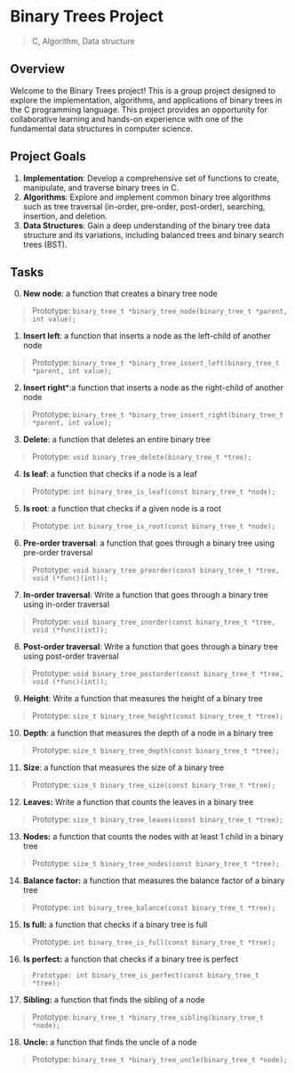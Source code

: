 # Binary Trees Project
> C, Algorithm, Data structure

## Overview

Welcome to the Binary Trees project! This is a group project designed to explore the implementation, algorithms, and applications of binary trees in the C programming language. This project provides an opportunity for collaborative learning and hands-on experience with one of the fundamental data structures in computer science.

## Project Goals

1. **Implementation**: Develop a comprehensive set of functions to create, manipulate, and traverse binary trees in C.
2. **Algorithms**: Explore and implement common binary tree algorithms such as tree traversal (in-order, pre-order, post-order), searching, insertion, and deletion.
3. **Data Structures**: Gain a deep understanding of the binary tree data structure and its variations, including balanced trees and binary search trees (BST).


## Tasks
0. **New node**: a function that creates a binary tree node
> Prototype: ```binary_tree_t *binary_tree_node(binary_tree_t *parent, int value);```

1. **Insert left**: a function that inserts a node as the left-child of another node
> Prototype: ```binary_tree_t *binary_tree_insert_left(binary_tree_t *parent, int value);```

2. **Insert right***:a function that inserts a node as the right-child of another node
> Prototype: ```binary_tree_t *binary_tree_insert_right(binary_tree_t *parent, int value);```

3. **Delete**: a function that deletes an entire binary tree
> Prototype: ```void binary_tree_delete(binary_tree_t *tree);```

4. **Is leaf**: a function that checks if a node is a leaf
> Prototype: ```int binary_tree_is_leaf(const binary_tree_t *node);```

5. **Is root**: a function that checks if a given node is a root
> Prototype: ```int binary_tree_is_root(const binary_tree_t *node);```

6. **Pre-order traversal**: a function that goes through a binary tree using pre-order traversal
> Prototype: ```void binary_tree_preorder(const binary_tree_t *tree, void (*func)(int));```

7. **In-order traversal**: Write a function that goes through a binary tree using in-order traversal
> Prototype: ```void binary_tree_inorder(const binary_tree_t *tree, void (*func)(int));```

8. **Post-order traversal**: Write a function that goes through a binary tree using post-order traversal
> Prototype: ```void binary_tree_postorder(const binary_tree_t *tree, void (*func)(int));```

9. **Height**: Write a function that measures the height of a binary tree
> Prototype: ```size_t binary_tree_height(const binary_tree_t *tree);```

10. **Depth**: a function that measures the depth of a node in a binary tree
> Prototype: ```size_t binary_tree_depth(const binary_tree_t *tree);```

11. **Size**: a function that measures the size of a binary tree
> Prototype: ```size_t binary_tree_size(const binary_tree_t *tree);```

12. **Leaves:** Write a function that counts the leaves in a binary tree
> Prototype: ```size_t binary_tree_leaves(const binary_tree_t *tree);```

13. **Nodes:** a function that counts the nodes with at least 1 child in a binary tree
> Prototype: ```size_t binary_tree_nodes(const binary_tree_t *tree);```

14. **Balance factor:** a function that measures the balance factor of a binary tree
> Prototype: ```int binary_tree_balance(const binary_tree_t *tree);```

15. **Is full:**  a function that checks if a binary tree is full
> Prototype: ```int binary_tree_is_full(const binary_tree_t *tree);```

16. **Is perfect:** a function that checks if a binary tree is perfect
> ```Prototype: int binary_tree_is_perfect(const binary_tree_t *tree);```

17. **Sibling:** a function that finds the sibling of a node
> Prototype: ```binary_tree_t *binary_tree_sibling(binary_tree_t *node);```

18. **Uncle:** a function that finds the uncle of a node
> Prototype: ```binary_tree_t *binary_tree_uncle(binary_tree_t *node);```


